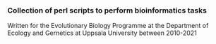 ### Collection of perl scripts to perform bioinformatics tasks
Written for the Evolutionary Biology Programme at the Department of Ecology and Gernetics at Uppsala University between 2010-2021
